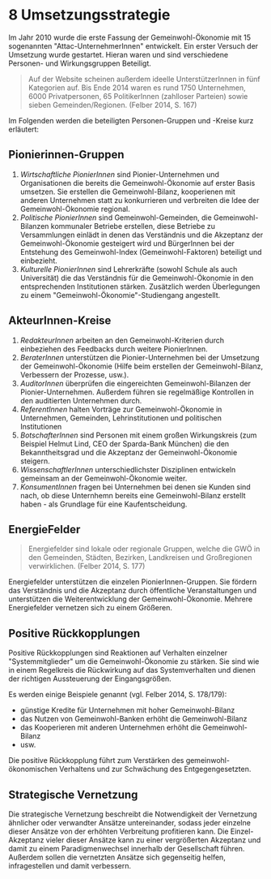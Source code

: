 # 8 Umsetzungsstrategie

Im Jahr 2010 wurde die erste Fassung der Gemeinwohl-Ökonomie mit 15 sogenannten "Attac-UnternehmerInnen" entwickelt. Ein erster Versuch der Umsetzung wurde gestartet. Hieran waren und sind verschiedene Personen- und Wirkungsgruppen Beteiligt.

> Auf der Website scheinen außerdem ideelle UnterstützerInnen in fünf Kategorien auf. Bis Ende 2014 waren es rund 1750 Unternehmen, 6000 Privatpersonen, 65 PolitikerInnen \(zahlloser Parteien\) sowie sieben Gemeinden/Regionen. \(Felber 2014, S. 167\)

Im Folgenden werden die beteiligten Personen-Gruppen und -Kreise kurz erläutert:

## Pionierinnen-Gruppen

1. _Wirtschaftliche PionierInnen_ sind Pionier-Unternehmen und Organisationen die bereits die Gemeinwohl-Ökonomie auf erster Basis umsetzen. Sie erstellen die Gemeinwohl-Bilanz, kooperienen mit anderen Unternehmen statt zu konkurrieren und verbreiten die Idee der Gemeinwohl-Ökonomie regional.
2. _Politische PionierInnen_ sind Gemeinwohl-Gemeinden, die Gemeinwohl-Bilanzen kommunaler Betriebe erstellen, diese Betriebe zu Versammlungen einlädt in denen das Verständnis und die Akzeptanz der Gemeinwohl-Ökonomie gesteigert wird und BürgerInnen bei der Entstehung des Gemeinwohl-Index \(Gemeinwohl-Faktoren\) beteiligt und einbezieht.
3. _Kulturelle PionierInnen_ sind Lehrerkräfte \(sowohl Schule als auch Universität\) die das Verständnis für die Gemeinwohl-Ökonomie in den entsprechenden Institutionen stärken. Zusätzlich werden Überlegungen zu einem "Gemeinwohl-Ökonomie"-Studiengang angestellt.

## AkteurInnen-Kreise

1. _RedakteurInnen_ arbeiten an den Gemeinwohl-Kriterien durch einbeziehen des Feedbacks durch weitere PionierInnen.
2. _BeraterInnen_ unterstützen die Pionier-Unternehmen bei der Umsetzung der Gemeinwohl-Ökonomie \(Hilfe beim erstellen der Gemeinwohl-Bilanz, Verbessern der Prozesse, usw.\).
3. _AuditorInnen_ überprüfen die eingereichten Gemeinwohl-Bilanzen der Pionier-Unternehmen. Außerdem führen sie regelmäßige Kontrollen in den auditierten Unternehmen durch.
4. _ReferentInnen_ halten Vorträge zur Gemeinwohl-Ökonomie in Unternehmen, Gemeinden, Lehrinstitutionen und politischen Institutionen
5. _BotschafterInnen_ sind Personen mit einem großen Wirkungskreis \(zum Beispiel Helmut Lind, CEO der Sparda-Bank München\) die den Bekanntheitsgrad und die Akzeptanz der Gemeinwohl-Ökonomie steigern.
6. _WissenschaftlerInnen_ unterschiedlichster Disziplinen entwickeln gemeinsam an der Gemeinwohl-Ökonomie weiter.
7. _KonsumentInnen_ fragen bei Unternehmen bei denen sie Kunden sind nach, ob diese Unternhemn bereits eine Gemeinwohl-Bilanz erstellt haben - als Grundlage für eine Kaufentscheidung. 

## EnergieFelder

> Energiefelder sind lokale oder regionale Gruppen, welche die GWÖ in den Gemeinden, Städten, Bezirken, Landkreisen und Großregionen verwirklichen. \(Felber 2014, S. 177\)

Energiefelder unterstützen die einzelen PionierInnen-Gruppen. Sie fördern das Verständnis und die Akzeptanz durch öffentliche Veranstaltungen und unterstützen die Weiterentwicklung der Gemeinwohl-Ökonomie. Mehrere Energiefelder vernetzen sich zu einem Größeren.

## Positive Rückkopplungen

Positive Rückkopplungen sind Reaktionen auf Verhalten einzelner "Systemmitglieder" um die Gemeinwohl-Ökonomie zu stärken. Sie sind wie in einem Regelkreis die Rückwirkung auf das Systemverhalten und dienen der richtigen Aussteuerung der Eingangsgrößen.

Es werden einige Beispiele genannt \(vgl. Felber 2014, S. 178/179\):

* günstige Kredite für Unternehmen mit hoher Gemeinwohl-Bilanz
* das Nutzen von Gemeinwohl-Banken erhöht die Gemeinwohl-Bilanz
* das Kooperieren mit anderen Unternehmen erhöht die Gemeinwohl-Bilanz
* usw.

Die positive Rückkopplung führt zum Verstärken des gemeinwohl-ökonomischen Verhaltens und zur Schwächung des Entgegengesetzten.

## Strategische Vernetzung

Die strategische Vernetzung beschreibt die Notwendigkeit der Vernetzung ähnlicher oder verwandter Ansätze untereinander, sodass jeder einzelne dieser Ansätze von der erhöhten Verbreitung profitieren kann. Die Einzel-Akzeptanz vieler dieser Ansätze kann zu einer vergrößerten Akzeptanz und damit zu einem Paradigmenwechsel innerhalb der Gesellschaft führen. Außerdem sollen die vernetzten Ansätze sich gegenseitig helfen, infragestellen und damit verbessern.

